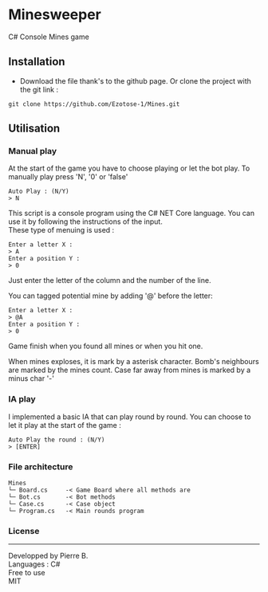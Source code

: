 # Minesweeper
C# Console Mines game



## Installation
* Download the file thank's to the github page. Or clone the project with the git link :
```shell
git clone https://github.com/Ezotose-1/Mines.git
```



## Utilisation
### Manual play
At the start of the game you have to choose playing or let the bot play. To manually play press 'N', '0' or 'false' 
```console
Auto Play : (N/Y)
> N
```
This script is a console program using the C# NET Core language. You can use it by following the instructions of the input.  
These type of menuing is used : 
```console
Enter a letter X :
> A
Enter a position Y :
> 0
```
Just enter the letter of the column and the number of the line.

You can tagged potential mine by adding '@' before the letter: 
```console
Enter a letter X :
> @A
Enter a position Y :
> 0
```

Game finish when you found all mines or when you hit one.

When mines exploses, it is mark by a asterisk character.
Bomb's neighbours are marked by the mines count.
Case far away from mines is marked by a minus char '-'


### IA play
I implemented a basic IA that can play round by round. You can choose to let it play at the start of the game : 
```console
Auto Play the round : (N/Y)
> [ENTER]
```



### File architecture
```
Mines
└─ Board.cs     -< Game Board where all methods are
└─ Bot.cs       -< Bot methods
└─ Case.cs      -< Case object
└─ Program.cs   -< Main rounds program
```


   
### License
----
Developped by Pierre B.  
Languages : C#  
Free to use  
MIT  
